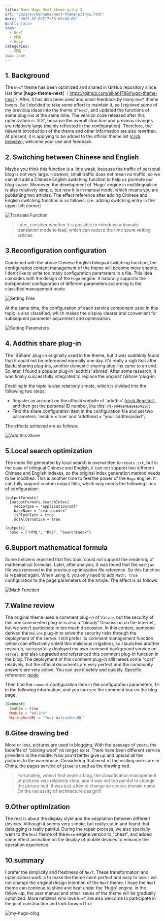 ```yaml
---
title: Make Hugo NexT theme pithy 2
url: "2021/07/09/make-next-theme-pithy2.html"
date: "2021-07-09T17:53:06+08:00"
draft: false
tags:
  - NexT
  - 博客
  - Hugo
categories:
  - 博客
toc: true
---
```


## 1. Background
The `NexT` theme has been optimized and shared in GitHub repository since last time [__hugo-theme-next__]（ https://github.com/elkan1788/hugo-theme-next ）After, it has also been used and email feedback by many `NexT` theme lovers. So I decided to take some effort to maintain it, so I rejoined some of my previous ideas into the theme of `NexT`, and updated the functions of some plug-ins at the same time.
The version code released after this optimization is `3.X', because the overall structure and previous changes are relatively large (mainly reflected in the configuration). Therefore, the relevant introduction of the theme and other information are also rewritten. At present, it is applying to be added to the official theme list ([click preview]( https://deploy-preview-73--hugothemes.netlify.app/themes/hugo-theme-next/)), welcome your use and feedback.

<!--more-->

## 2. Switching between Chinese and English
Maybe you think this function is a little weak, because the traffic of personal blog is not very large. However, small traffic does not mean no traffic, so we can still add a Chinese English switching function to help us promote our blog space. Moreover, the development of 'Hugo' engine in multilingualism is also relatively simple, but now it is in manual mode, which means you are publishing two articles. The effect reference after adding Chinese and English switching function is as follows: (i.e. adding switching entry in the upper left corner)

![Translate Function](//lisenhui.gitee.io/imgs/blog/2021/07-09-hugo-next-translate-func.png)

> Later, consider whether it is possible to introduce automatic translation mode to load, which can reduce the time spent writing articles.

## 3.Reconfiguration configuration
Combined with the above Chinese English bilingual switching function, the configuration content management of the theme will become more chaotic. I don't like to write too many configuration parameters in a file. This idea coincides with the design of the `Hugo` engine. It naturally supports the independent configuration of different parameters according to the classified management mode.

![Setting Files](//lisenhui.gitee.io/imgs/blog/2021/07-09-hugo-next-setting-files.png)

At the same time, the configuration of each service component used in this topic is also classified, which makes the display clearer and convenient for subsequent parameter adjustment and optimization.

![Setting Parameters](//lisenhui.gitee.io/imgs/blog/2021/07-09-hugo-next-setting-paras.png)

## 4. Addthis share plug-in
The 'BShare' plug-in originally used in the theme, but it was suddenly found that it could not be referenced normally one day. It's really a sigh that after Baidu sharing plug-ins, another domestic sharing plug-ins came to an end. So later, I found a popular plug-in 'addthis' abroad. After some research, it was finally successfully integrated to replace the original' bShare 'plug-in.

Enabling in the topic is also relatively simple, which is divided into the following two steps:
- Register an account on the official website of 'addthis' ([click Register]( https://www.addthis.com/register)), and then get the personal ID number, like this: `ra-6049e46e9ee54287`;
- Find the share configuration item in the configuration file and set two parameters: 'enable = true' and 'addthisid = "your addthispubid";

The effects achieved are as follows:

![Add this Share](//lisenhui.gitee.io/imgs/blog/2021/07-09-hugo-next-addthis-share.png)

## 5.Local search optimization
The index file generated by local search is overwritten to ` robots.txt `, but in the case of bilingual Chinese and English, it can not support two different Chinese and English indexes, so the original index generation method needs to be modified. This is another time to feel the power of the `Hugo` engine. It can fully support custom output files, which only needs the following lines of configuration:

```tmol
[outputFormats]
  [outputFormats.SearchIndex]
    mediaType = "application/xml"
    baseName = "searchindex"
    isPlainText = true
    notAlternative = true

[outputs]
  home = ["HTML", "RSS", "SearchIndex"]
```

## 6.Support mathematical formula
Some netizens reported that this topic could not support the rendering of mathematical formulas. Later, after analysis, it was found that the `mathjax` file was removed in the previous optimization file reference. So this function is repaired again. When using it, you only need to add `Math: true` configuration to the page parameters of the article. The effect is as follows:

![Math Function](//lisenhui.gitee.io/imgs/blog/2021/07-09-hugo-next-math-func.png)

## 7.Waline review
The original theme used a comment plug-in of `Valine`, but the security of this non commented plug-in is also a "bloody" Discussion on the Internet, but we won't participate in too much discussion. In this context, someone derived the `Waline` plug-in to solve the security risks through the deployment of the server. I still prefer its comment management function (which can effectively shield this malicious irrigation), so I launched another research, successfully deployed my own comment background service on `vercel`, and also upgraded and referenced this comment plug-in function in the blog.
The deployment of this comment plug-in still needs some "cost" relatively, but the official documents are very perfect and the community answers are very active. You can use it safely and quickly. Specific reference: [guide](https://waline.js.org/guide/get-started.html#vercel-%E9%83%A8%E7%BD%B2-%E6%9C%8D%E5%8A%A1%E7%AB%AF)

Then find the `comment` configuration item in the configuration parameters, fill in the following information, and you can see the comment box on the blog page.

```toml
[Comment]
  Enable = true
  Module = "Waline"
  WalineSerURL = "Your WalineSerURL"
```

## 8.Gitee drawing bed
More or less, pictures are used in blogging. With the passage of years, the benefits of "picking wool" no longer exist. There have been different service providers in the middle. Now you'd better give up and upload all the pictures to the warehouse. Considering that most of the visiting users are in China, the pages service of `gitee` is used as the drawing bed.

>Fortunately, when I first wrote a blog, the classification management of pictures was relatively clear, and it was not too painful to change the picture bed. It was just a key to change an access domain name. On the necessity of architecture design!!!

## 9.Other optimization
The rest is about the display style and the adaptation between different devices. Although it seems very simple, but really cut in and found that debugging is really painful. During the repair process, we also specially went to the `Next` theme of the `Hexo` engine version to "cheat", and added some effect animation on the display of mobile devices to enhance the operation experience.

## 10.summary
I prefer the simplicity and freshness of `NexT`. These transformation and optimization work is to make the theme more perfect and easy to use. I will not change the original design intention of the `NexT` theme. I hope the `NexT` theme can continue to shine and heat under the 'Hugo' engine.
In the follow-up, the user manual and other issues of the theme will be gradually optimized. More netizens who love `NexT` are also welcome to participate in the joint construction and look forward to it.

![my-hugo-blog](https://lisenhui.gitee.io/imgs/blog/my-hugo-blog.png)